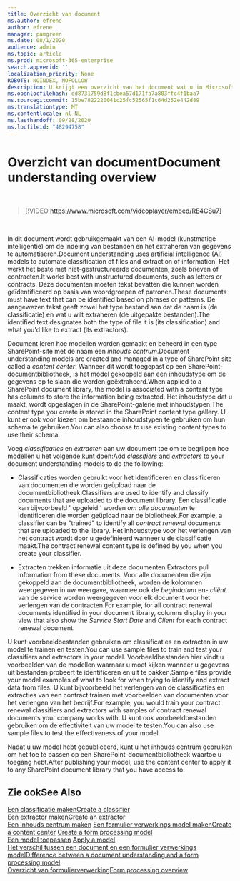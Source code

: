 ```yaml
---
title: Overzicht van document
ms.author: efrene
author: efrene
manager: pamgreen
ms.date: 08/1/2020
audience: admin
ms.topic: article
ms.prod: microsoft-365-enterprise
search.appverid: ''
localization_priority: None
ROBOTS: NOINDEX, NOFOLLOW
description: U krijgt een overzicht van het document wat u in Microsoft SharePoint Syntex.
ms.openlocfilehash: dd8731759d8f1cbea57d171fa7a803ffc4f1baa7
ms.sourcegitcommit: 15be7822220041c25fc52565f1c64d252e442d89
ms.translationtype: MT
ms.contentlocale: nl-NL
ms.lasthandoff: 09/28/2020
ms.locfileid: "48294758"
---
```

# <a name="document-understanding-overview"></a><span data-ttu-id="52909-103">Overzicht van document</span><span class="sxs-lookup"><span data-stu-id="52909-103">Document understanding overview</span></span>


</br>

> [!VIDEO https://www.microsoft.com/videoplayer/embed/RE4CSu7] 

</br>

<span data-ttu-id="52909-104">In dit document wordt gebruikgemaakt van een AI-model (kunstmatige intelligentie) om de indeling van bestanden en het extraheren van gegevens te automatiseren.</span><span class="sxs-lookup"><span data-stu-id="52909-104">Document understanding uses artificial intelligence (AI) models to automate classification of files and extraction of information.</span></span> <span data-ttu-id="52909-105">Het werkt het beste met niet-gestructureerde documenten, zoals brieven of contracten.</span><span class="sxs-lookup"><span data-stu-id="52909-105">It works best with unstructured documents, such as letters or contracts.</span></span> <span data-ttu-id="52909-106">Deze documenten moeten tekst bevatten die kunnen worden geïdentificeerd op basis van woordgroepen of patronen.</span><span class="sxs-lookup"><span data-stu-id="52909-106">These documents must have text that can be identified based on phrases or patterns.</span></span> <span data-ttu-id="52909-107">De aangewezen tekst geeft zowel het type bestand aan dat de naam is (de classificatie) en wat u wilt extraheren (de uitgepakte bestanden).</span><span class="sxs-lookup"><span data-stu-id="52909-107">The identified text designates both the type of file it is (its classification) and what you'd like to extract (its extractors).</span></span>

<span data-ttu-id="52909-108">Document leren hoe modellen worden gemaakt en beheerd in een type SharePoint-site met de naam een *inhouds centrum*.</span><span class="sxs-lookup"><span data-stu-id="52909-108">Document understanding models are created and managed in a type of SharePoint site called a *content center*.</span></span> <span data-ttu-id="52909-109">Wanneer dit wordt toegepast op een SharePoint-documentbibliotheek, is het model gekoppeld aan een inhoudstype om de gegevens op te slaan die worden geëxtraheerd.</span><span class="sxs-lookup"><span data-stu-id="52909-109">When applied to a SharePoint document library, the model is associated with a content type has columns to store the information being extracted.</span></span> <span data-ttu-id="52909-110">Het inhoudstype dat u maakt, wordt opgeslagen in de SharePoint-galerie met inhoudstypen.</span><span class="sxs-lookup"><span data-stu-id="52909-110">The content type you create is stored in the SharePoint content type gallery.</span></span> <span data-ttu-id="52909-111">U kunt er ook voor kiezen om bestaande inhoudstypen te gebruiken om hun schema te gebruiken.</span><span class="sxs-lookup"><span data-stu-id="52909-111">You can also choose to use existing content types to use their schema.</span></span>

<span data-ttu-id="52909-112">Voeg *classificaties* en *extracten* aan uw document toe om te begrijpen hoe modellen u het volgende kunt doen:</span><span class="sxs-lookup"><span data-stu-id="52909-112">Add *classifiers* and *extractors* to your document understanding models to do the following:</span></span> 

- <span data-ttu-id="52909-113">Classificaties worden gebruikt voor het identificeren en classificeren van documenten die worden geüpload naar de documentbibliotheek.</span><span class="sxs-lookup"><span data-stu-id="52909-113">Classifiers are used to identify and classify documents that are uploaded to the document library.</span></span> <span data-ttu-id="52909-114">Een classificatie kan bijvoorbeeld ' opgeleid ' worden *om alle documenten* te identificeren die worden geüpload naar de bibliotheek.</span><span class="sxs-lookup"><span data-stu-id="52909-114">For example, a classifier can be "trained" to identify all *contract renewal* documents that are uploaded to the library.</span></span> <span data-ttu-id="52909-115">Het inhoudstype voor het verlengen van het contract wordt door u gedefinieerd wanneer u de classificatie maakt.</span><span class="sxs-lookup"><span data-stu-id="52909-115">The contract renewal content type is defined by you when you create your classifier.</span></span>

- <span data-ttu-id="52909-116">Extracten trekken informatie uit deze documenten.</span><span class="sxs-lookup"><span data-stu-id="52909-116">Extractors pull information from these documents.</span></span> <span data-ttu-id="52909-117">Voor alle documenten die zijn gekoppeld aan de documentbibliotheek, worden de kolommen weergegeven in uw weergave, waarmee ook de *begindatum* en-  *cliënt* van de service worden weergegeven voor elk document voor het verlengen van de contracten.</span><span class="sxs-lookup"><span data-stu-id="52909-117">For example, for all contract renewal documents identified in your document library, columns display in your view that also show the *Service Start Date* and  *Client* for each contract renewal document.</span></span> 

<span data-ttu-id="52909-118">U kunt voorbeeldbestanden gebruiken om classificaties en extracten in uw model te trainen en testen.</span><span class="sxs-lookup"><span data-stu-id="52909-118">You can use sample files to train and test your classifiers and extractors in your model.</span></span> <span data-ttu-id="52909-119">Voorbeeldbestanden hier vindt u voorbeelden van de modellen waarnaar u moet kijken wanneer u gegevens uit bestanden probeert te identificeren en uit te pakken.</span><span class="sxs-lookup"><span data-stu-id="52909-119">Sample files provide your model examples of what to look for when trying to identify and extract data from files.</span></span> <span data-ttu-id="52909-120">U kunt bijvoorbeeld het verlengen van de classificaties en extracties van een contract trainen met voorbeelden van documenten voor het verlengen van het bedrijf.</span><span class="sxs-lookup"><span data-stu-id="52909-120">For example, you would train your contract renewal classifiers and extractors with samples of contract renewal documents your company works with.</span></span> <span data-ttu-id="52909-121">U kunt ook voorbeeldbestanden gebruiken om de effectiviteit van uw model te testen.</span><span class="sxs-lookup"><span data-stu-id="52909-121">You can also use sample files to test the effectiveness of your model.</span></span>

<span data-ttu-id="52909-122">Nadat u uw model hebt gepubliceerd, kunt u het inhouds centrum gebruiken om het toe te passen op een SharePoint-documentbibliotheek waartoe u toegang hebt.</span><span class="sxs-lookup"><span data-stu-id="52909-122">After publishing your model, use the content center to apply it to any SharePoint document library that you have access to.</span></span>  


## <a name="see-also"></a><span data-ttu-id="52909-123">Zie ook</span><span class="sxs-lookup"><span data-stu-id="52909-123">See Also</span></span>
[<span data-ttu-id="52909-124">Een classificatie maken</span><span class="sxs-lookup"><span data-stu-id="52909-124">Create a classifier</span></span>](create-a-classifier.md)</br>
[<span data-ttu-id="52909-125">Een extractor maken</span><span class="sxs-lookup"><span data-stu-id="52909-125">Create an extractor</span></span>](create-an-extractor.md)</br>
<span data-ttu-id="52909-126">[Een inhouds centrum maken](create-a-content-center.md) 
 [Een formulier verwerkings model maken](create-a-form-processing-model.md)</span><span class="sxs-lookup"><span data-stu-id="52909-126">[Create a content center](create-a-content-center.md)
[Create a form processing model](create-a-form-processing-model.md)</span></span></br>
<span data-ttu-id="52909-127">[Een model toepassen](apply-a-model.md) </span><span class="sxs-lookup"><span data-stu-id="52909-127">[Apply a model](apply-a-model.md) </span></span>  
[<span data-ttu-id="52909-128">Het verschil tussen een document en een formulier verwerkings model</span><span class="sxs-lookup"><span data-stu-id="52909-128">Difference between a document understanding and a form processing model</span></span>](difference-between-document-understanding-and-form-processing-model.md)  
[<span data-ttu-id="52909-129">Overzicht van formulierverwerking</span><span class="sxs-lookup"><span data-stu-id="52909-129">Form processing overview</span></span>](form-processing-overview.md)
